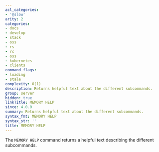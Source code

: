 ```yaml
---
acl_categories:
- '@slow'
arity: 2
categories:
- docs
- develop
- stack
- oss
- rs
- rc
- oss
- kubernetes
- clients
command_flags:
- loading
- stale
complexity: O(1)
description: Returns helpful text about the different subcommands.
group: server
hidden: true
linkTitle: MEMORY HELP
since: 4.0.0
summary: Returns helpful text about the different subcommands.
syntax_fmt: MEMORY HELP
syntax_str: ''
title: MEMORY HELP
---
```

The `MEMORY HELP` command returns a helpful text describing the different
subcommands.

